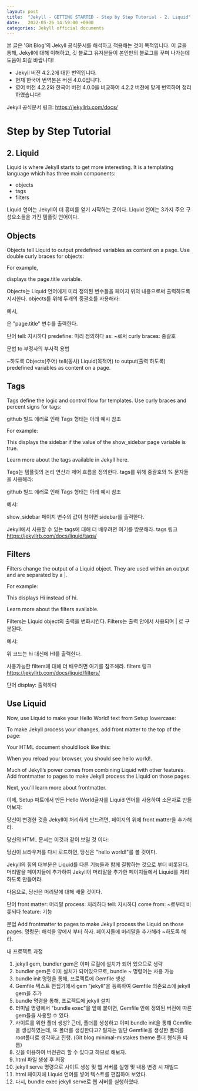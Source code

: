```yaml
---
layout: post
title:  "Jekyll - GETTING STARTED - Step by Step Tutorial - 2. Liquid"
date:   2022-05-26 14:59:00 +0900
categories: Jekyll official documents
---
```

본 글은 'Git Blog'의 Jekyll 공식문서를 해석하고 적용해는 것이 목적입니다.
이 글을 통해, Jekyll에 대해 이해하고, 깃 블로그 유저분들이 본인만의 블로그를 꾸며 나가는데 도움이 되길 바랍니다!
* Jekyll 버전 4.2.2에 대한 번역입니다.
* 현재 한국어 번역본은 버전 4.0.0입니다. 
* 영어 버전 4.2.2와 한국어 버전 4.0.0을 비교하여 4.2.2 버전에 맞게 번역하여 정리하였습니다!

Jekyll 공식문서 링크: 
    https://jekyllrb.com/docs/

# Step by Step Tutorial

## 2. Liquid
Liquid is where Jekyll starts to get more interesting. It is a templating language which has three main components:
* objects
* tags
* filters

Liquid 언어는 Jekyll이 더 흥미를 얻기 시작하는 곳이다. Liquid 언어는 3가지 주요 구성요소들을 가진 템플릿 언어이다.

## Objects
Objects tell Liquid to output predefined variables as content on a page. Use double curly braces for objects: 
<!--
"{{", "}}".
-->

For example, 
<!--
"{{ page.title }}" 
-->
displays the page.title variable.

Objects는 Liquid 언어에게 미리 정의된 변수들을 페이지 위의 내용으로써 출력하도록 지시한다. objects를 위해 두개의 중괄호를 사용해라: 

<!--
"{{", "}}"
-->

예시, 
<!--
"{{ page.title }}"
-->
은 "page.title" 변수를 출력한다.

단어
tell: 지시하다
predefine: 미리 정의하다
as: ~로써
curly braces: 중괄호

문법
to 부정사의 부사적 용법

~하도록
Objects(주어) tell(동사) Liquid(목적어) to output(출력 하도록) predefined variables as content on a page.


## Tags
Tags define the logic and control flow for templates. Use curly braces and percent signs for tags: 

github 빌드 에러로 인해 Tags 형태는 아래 예시 참조

For example:
<!--
{% if page.show_sidebar %}
  <div class="sidebar">
    sidebar content
  </div>
{% endif %}
-->

This displays the sidebar if the value of the show_sidebar page variable is true.

Learn more about the tags available in Jekyll here.

Tags는 템플릿의 논리 연산과 제어 흐름을 정의한다. tags를 위해 중괄호와 % 문자들을 사용해라: 

github 빌드 에러로 인해 Tags 형태는 아래 예시 참조

예시:
<!--
{% if page.show_sidebar %} // page.show_sidebar를 보이면,
  <div class="sidebar">    
    sidebar content        // sidebar의 내용
  </div>
{% endif %}                // 보이지 않으면 종료
-->

show_sidebar 페이지 변수의 값이 참이면 sidebar를 출력한다.

Jekyll에서 사용할 수 있는 tags에 대해 더 배우려면 여기를 방문해라.
tags 링크
https://jekyllrb.com/docs/liquid/tags/


## Filters
Filters change the output of a Liquid object. They are used within an output and are separated by a |.

For example:
<!--
{{ "hi" | capitalize }}
-->
This displays Hi instead of hi.

Learn more about the filters available.

Filters는 Liquid object의 출력을 변화시킨다. Filters는 출력 안에서 사용되며 | 로 구분된다.

예시:
<!--
{{ "hi" | capitalize }} // 아마, 필터의 |로 구분하여 대문자(HI)로 출력을 변화시키는 것 같다.
-->

위 코드는 hi 대신에 HI를 출력한다.

사용가능한 filters에 대해 더 배우려면 여기를 참조해라.
filters 링크
https://jekyllrb.com/docs/liquid/filters/

단어
display: 출력하다

## Use Liquid
Now, use Liquid to make your Hello World! text from Setup lowercase:

<!--
...
<h1>{{ "Hello World!" | downcase }}</h1>
...
-->

To make Jekyll process your changes, add front matter to the top of the page:

<!--
---
"# front matter tells Jekyll to process Liquid"
---
-->

Your HTML document should look like this:

<!--
---
---

<!DOCTYPE html>
<html>
  <head>
    <meta charset="utf-8">
    <title>Home</title>
  </head>
  <body>
    <h1>{{ "Hello World!" | downcase }}</h1>
  </body>
</html>
-->

When you reload your browser, you should see hello world!.

Much of Jekyll’s power comes from combining Liquid with other features. Add frontmatter to pages to make Jekyll process the Liquid on those pages.

Next, you’ll learn more about frontmatter.



이제, Setup 파트에서 만든 Hello World글자를 Liquid 언어를 사용하여 소문자로 만들어보자:
<!--
 ...
<h1>{{ "Hello World!" | downcase }}</h1> // 1. {{}}는 objects, 2. | downcase 는 filters
...
-->

당신이 변경한 것을 Jekyll이 처리하게 만드려면, 페이지의 위에 front matter을 추가해라.

<!--
---
"# 머리말은 Jekyll에게 Liquid를 처리하라고 지시한다"
---
-->

당신의 HTML 문서는 이것과 같이 보일 것 이다:

<!--
---
---

<!DOCTYPE html>
<html>
  <head>
    <meta charset="utf-8">
    <title>Home</title>
  </head>
  <body>
    <h1>{{ "Hello World!" | downcase }}</h1>
  </body>
</html>
-->


당신이 브라우저를 다시 로드하면, 당신은 "hello world!"를 볼 것이다.

Jekyll의 힘의 대부분은 Liquid를 다른 기능들과 함께 결합하는 것으로 부터 비롯된다.
머리말을 페이지들에 추가하여 Jekyll이 머리말을 추가한 페이지들에서 Liquid를 처리하도록 만들어라.

다음으로, 당신은 머리말에 대해 배울 것이다.


단어
front matter: 머리말
process: 처리하다
tell: 지시하다
come from: ~로부터 비롯되다
feature: 기능

문법
Add frontmatter to pages to make Jekyll process the Liquid on those pages.
명령문: 해석을 앞에서 부터 하자. 
페이지들에 머리말을 추가해라 ~하도록 해라.

내 프로젝트 과정
1. jekyll gem, bundler gem은 이미 로컬에 설치가 되어 있으므로 생략
2. bundler gem은 이미 설치가 되어있으므로, bundle ~ 명령어는 사용 가능
3. bundle init 명령을 통해, 프로젝트에 Gemfile 생성
4. Gemfile 텍스트 편집기에서 gem "jekyll"을 등록하여 Gemfile 의존요소에 jekyll gem을 추가
5. bundle 명령을 통해, 프로젝트에 jekyll 설치
6. 터미널 명령에서 "bundle exec"을 앞에 붙이면, Gemfile 안에 정의된 버전에 따른 gem들을 사용할 수 있다.
7. 사이트를 위한 폴더 생성? 근데, 폴더를 생성하고 이미 bundle init을 통해 Gemfile을 생성하였는데, 또 폴더를 생성한다고? 필자는 일단 Gemfile을 생성한 폴더를 root폴더로 생각하고 진행.
    (Git blog minimal-mistakes theme 폴더 형식을 따름)
8. 깃을 이용하여 버전관리 할 수 있다고 하므로 해보자.
9. html 파일 생성 후 저장
10. jekyll serve 명령으로 사이트 생성 및 웹 서버를 실행 및 내용 변경 시 재빌드
11. html 페이지에 Liquid 언어를 넣어 텍스트를 편집하여 보았다.
12. 다시, bundle exec jekyll serve로 웹 서버를 실행하였다.




